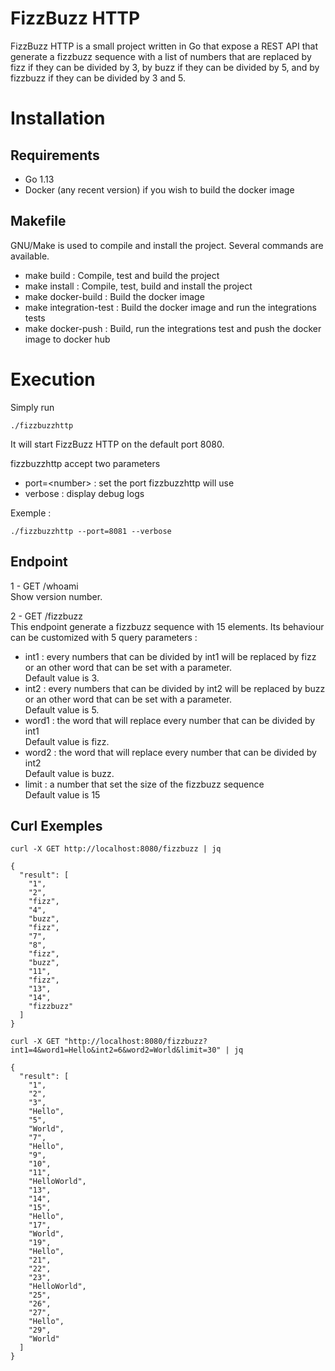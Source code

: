 FizzBuzz HTTP
=
FizzBuzz HTTP is a small project written in Go that expose a REST API that generate a fizzbuzz sequence with a list of numbers that are replaced by fizz if they can be divided by 3, by buzz if they can be divided by 5, and by fizzbuzz if they can be divided by 3 and 5.

# Installation
## Requirements

- Go 1.13
- Docker (any recent version) if you wish to build the docker image

## Makefile
GNU/Make is used to compile and install the project. Several commands are available.

- make build : Compile, test and build the project
- make install : Compile, test, build and install the project
- make docker-build : Build the docker image
- make integration-test : Build the docker image and run the integrations tests
- make docker-push : Build, run the integrations test and push the docker image to docker hub

# Execution
Simply run 
```
./fizzbuzzhttp
```
It will start FizzBuzz HTTP on the default port 8080.

fizzbuzzhttp accept two parameters

- port=\<number> : set the port fizzbuzzhttp will use
- verbose : display debug logs

Exemple :
```
./fizzbuzzhttp --port=8081 --verbose
```

## Endpoint
1 - GET /whoami<br>
Show version number.

2 - GET /fizzbuzz<br>
This endpoint generate a fizzbuzz sequence with 15 elements. Its behaviour can be customized with 5 query parameters :

- int1 : every numbers that can be divided by int1 will be replaced by fizz or an other word that can be set with a parameter.<br>
Default value is 3.
- int2 : every numbers that can be divided by int2 will be replaced by buzz or an other word that can be set with a parameter.<br>
Default value is 5.
- word1 : the word that will replace every number that can be divided by int1<br>
Default value is fizz.
- word2 : the word that will replace every number that can be divided by int2<br>
Default value is buzz.
- limit : a number that set the size of the fizzbuzz sequence<br>
Default value is 15

## Curl Exemples
```
curl -X GET http://localhost:8080/fizzbuzz | jq

{
  "result": [
    "1",
    "2",
    "fizz",
    "4",
    "buzz",
    "fizz",
    "7",
    "8",
    "fizz",
    "buzz",
    "11",
    "fizz",
    "13",
    "14",
    "fizzbuzz"
  ]
}
```
```
curl -X GET "http://localhost:8080/fizzbuzz?int1=4&word1=Hello&int2=6&word2=World&limit=30" | jq

{
  "result": [
    "1",
    "2",
    "3",
    "Hello",
    "5",
    "World",
    "7",
    "Hello",
    "9",
    "10",
    "11",
    "HelloWorld",
    "13",
    "14",
    "15",
    "Hello",
    "17",
    "World",
    "19",
    "Hello",
    "21",
    "22",
    "23",
    "HelloWorld",
    "25",
    "26",
    "27",
    "Hello",
    "29",
    "World"
  ]
}
```
